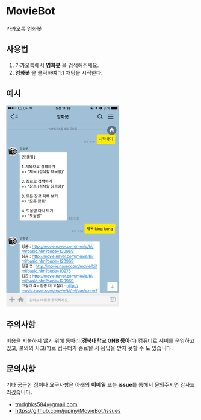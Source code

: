 # MovieBot
카카오톡 영화봇

## 사용법
1. 카카오톡에서 **영화봇** 을 검색해주세요.
2. **영화봇** 을 클릭하여 1:1 채팅을 시작한다.

## 예시
<img src="./img/example.jpeg" width="300">


## 주의사항
비용을 지불하지 않기 위해 동아리(**경북대학교 GNB 동아리**) 컴퓨터로 서버를 운영하고 있고, 불의의 사고(?)로 컴퓨터가 종료될 시 응답을 받지 못할 수 도 있습니다.

## 문의사항
기타 궁금한 점이나 요구사항은 아래의 **이메일** 또는 **issue**를 통해서 문의주시면 감사드리겠습니다.

- tmdghks584@gmail.com
- https://github.com/jupiny/MovieBot/issues